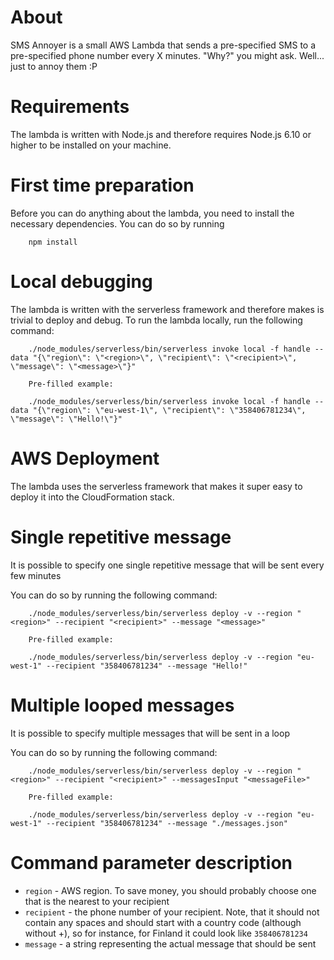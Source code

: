 # About
SMS Annoyer is a small AWS Lambda that sends a pre-specified SMS to a pre-specified phone number
every X minutes. "Why?" you might ask. Well... just to annoy them :P

# Requirements
The lambda is written with Node.js and therefore requires Node.js 6.10 or higher to be installed on your machine.

# First time preparation
Before you can do anything about the lambda, you need to install the necessary dependencies.
You can do so by running

        npm install
        
# Local debugging
The lambda is written with the serverless framework and therefore makes is trivial to deploy and debug.
To run the lambda locally, run the following command:

        ./node_modules/serverless/bin/serverless invoke local -f handle --data "{\"region\": \"<region>\", \"recipient\": \"<recipient>\", \"message\": \"<message>\"}"
        
        Pre-filled example:
        
        ./node_modules/serverless/bin/serverless invoke local -f handle --data "{\"region\": \"eu-west-1\", \"recipient\": \"358406781234\", \"message\": \"Hello!\"}"

# AWS Deployment
The lambda uses the serverless framework that makes it super easy to deploy it into the CloudFormation stack.

# Single repetitive message
It is possible to specify one single repetitive message that will be sent every few minutes

You can do so by running the following command:
        
        ./node_modules/serverless/bin/serverless deploy -v --region "<region>" --recipient "<recipient>" --message "<message>"
        
        Pre-filled example:
        
        ./node_modules/serverless/bin/serverless deploy -v --region "eu-west-1" --recipient "358406781234" --message "Hello!"
        
# Multiple looped messages
It is possible to specify multiple messages that will be sent in a loop

You can do so by running the following command:
        
        ./node_modules/serverless/bin/serverless deploy -v --region "<region>" --recipient "<recipient>" --messagesInput "<messageFile>"
        
        Pre-filled example:
        
        ./node_modules/serverless/bin/serverless deploy -v --region "eu-west-1" --recipient "358406781234" --message "./messages.json"

# Command parameter description
* `region` - AWS region. To save money, you should probably choose one that is the nearest to your recipient
* `recipient` - the phone number of your recipient. Note, that it should not contain any spaces and should start with a country code (although without +), so for instance, for Finland it could look like `358406781234`
* `message` - a string representing the actual message that should be sent